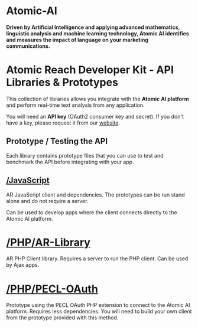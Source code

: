 # Atomic-AI
**Driven by Artificial Intelligence and applying advanced mathematics, linguistic analysis and machine learning technology, Atomic AI identifies and measures the impact of language on your marketing communications.** 

# Atomic Reach Developer Kit - API Libraries &amp; Prototypes

This collection of libraries allows you integrate with the **Atomic AI platform** and perform real-time text analysis from any application.

You will need an **API key** (OAuth2 consumer key and secret). If you don't have a key, please request it from our [website](https://www.atomicreach.com/try-it/).

## Prototype / Testing the API

Each library contains prototype files that you can use to test and benchmark the API before integrating with your app.

## [/JavaScript](https://github.com/siremi/Atomic-AI/tree/master/JavaScript)

AR JavaScript client and dependencies. The prototypes can be run stand alone and do not require a server.

Can be used to develop apps where the client connects directly to the Atomic AI platform.

# [/PHP/AR-Library](https://github.com/siremi/Atomic-AI/tree/master/PHP/AR-Library)

AR PHP Client library. Requires a server to run the PHP client. Can be used by Ajax apps.

# [/PHP/PECL-OAuth](https://github.com/siremi/Atomic-AI/tree/master/PHP/PECL-OAuth)

Prototype using the PECL OAuth PHP extension to connect to the Atomic AI platform. Requires less dependencies.
You will need to build your own client from the prototype provided with this method.

